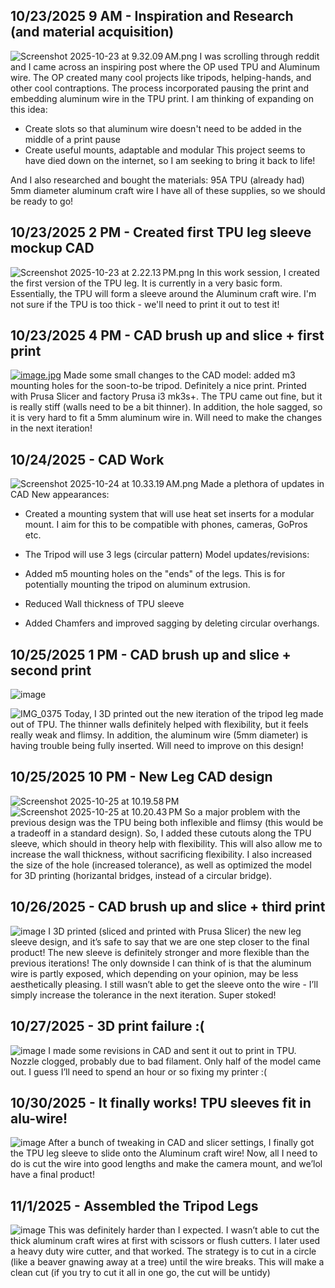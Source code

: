 <!--
  ===================    !!READ THIS NOTICE!!   ====================
  DO NOT edit this file manually. Your changes WILL BE OVERWRITTEN!
  This journal is auto generated and updated by Hack Club Blueprint.
  To edit this file, please edit your journal entries on Blueprint.
  ==================================================================
-->

## 10/23/2025 9 AM - Inspiration and Research (and material acquisition)  

![Screenshot 2025-10-23 at 9.32.09 AM.png](https://blueprint.hackclub.com/user-attachments/blobs/proxy/eyJfcmFpbHMiOnsiZGF0YSI6NDc1NiwicHVyIjoiYmxvYl9pZCJ9fQ==--ff1c591ee80d8c00f1057a806c8d19fe36b9dd62/Screenshot%202025-10-23%20at%209.32.09%E2%80%AFAM.png)
I was scrolling through reddit and I came across an inspiring post where the OP used TPU and Aluminum wire. The OP created many cool projects like tripods, helping-hands, and other cool contraptions. The process incorporated pausing the print and embedding aluminum wire in the TPU print. I am thinking of expanding on this idea:

- Create slots so that aluminum wire doesn't need to be added in the middle of a print pause
- Create useful mounts, adaptable and modular
This project seems to have died down on the internet, so I am seeking to bring it back to life!

And I also researched and bought the materials:
95A TPU (already had)
5mm diameter aluminum craft wire
I have all of these supplies, so we should be ready to go!  

## 10/23/2025 2 PM - Created first TPU leg sleeve mockup CAD  

![Screenshot 2025-10-23 at 2.22.13 PM.png](https://blueprint.hackclub.com/user-attachments/blobs/proxy/eyJfcmFpbHMiOnsiZGF0YSI6NDg1NSwicHVyIjoiYmxvYl9pZCJ9fQ==--f4f1f2e17f0178736378765e91ec9dbc6c2a7465/Screenshot%202025-10-23%20at%202.22.13%E2%80%AFPM.png)
In this work session, I created the first version of the TPU leg. It is currently in a very basic form. Essentially, the TPU will form a sleeve around the Aluminum craft wire. I'm not sure if the TPU is too thick - we'll need to print it out to test it!  

## 10/23/2025 4 PM - CAD brush up and slice + first print  

[![image.jpg](https://blueprint.hackclub.com/user-attachments/blobs/proxy/eyJfcmFpbHMiOnsiZGF0YSI6NDg4OCwicHVyIjoiYmxvYl9pZCJ9fQ==--6c3ab33f426cec8f827ccbfb7a95bdd532aaf4c8/image.jpg)](![image.jpg](/user-attachments/blobs/proxy/eyJfcmFpbHMiOnsiZGF0YSI6NDg4OSwicHVyIjoiYmxvYl9pZCJ9fQ==--5a0d5288ace2691a25da1b713e2775be2abf78ed/image.jpg)
)
Made some small changes to the CAD model: added m3 mounting holes for the soon-to-be tripod. Definitely a nice print. Printed with Prusa Slicer and factory Prusa i3 mk3s+. The TPU came out fine, but it is really stiff (walls need to be a bit thinner). In addition, the hole sagged, so it is very hard to fit a 5mm aluminum wire in. Will need to make the changes in the next iteration!  

## 10/24/2025 - CAD Work  

![Screenshot 2025-10-24 at 10.33.19 AM.png](https://blueprint.hackclub.com/user-attachments/blobs/proxy/eyJfcmFpbHMiOnsiZGF0YSI6NTExNSwicHVyIjoiYmxvYl9pZCJ9fQ==--3ea3dbe514eaec2836ad96286e762eeb1500080e/Screenshot%202025-10-24%20at%2010.33.19%E2%80%AFAM.png)
Made a plethora of updates in CAD
New appearances: 

- Created a mounting system that will use heat set inserts for a modular mount. I aim for this to be compatible with phones, cameras, GoPros etc.
- The Tripod will use 3 legs (circular pattern)
Model updates/revisions:

- Added m5 mounting holes on the "ends" of the legs. This is for potentially mounting the tripod on aluminum extrusion.
- Reduced Wall thickness of TPU sleeve
- Added Chamfers and improved sagging by deleting circular overhangs.  

## 10/25/2025 1 PM - CAD brush up and slice + second print  

![image](https://blueprint.hackclub.com/user-attachments/blobs/proxy/eyJfcmFpbHMiOnsiZGF0YSI6NTQ5MywicHVyIjoiYmxvYl9pZCJ9fQ==--91eeb780be8a8b35299552508af44a18c866599a/image.jpg)

![IMG_0375](https://blueprint.hackclub.com/user-attachments/blobs/proxy/eyJfcmFpbHMiOnsiZGF0YSI6NTQ5NSwicHVyIjoiYmxvYl9pZCJ9fQ==--85df2581535f37a81cb7a196b49d89e41b38f08b/IMG_0375.jpeg)
Today, I 3D printed out the new iteration of the tripod leg made out of TPU. The thinner walls definitely helped with flexibility, but it feels really weak and flimsy. In addition, the aluminum wire (5mm diameter) is having trouble being fully inserted. Will need to improve on this design!  

## 10/25/2025 10 PM - New Leg CAD design  

![Screenshot 2025-10-25 at 10.19.58 PM](https://blueprint.hackclub.com/user-attachments/blobs/proxy/eyJfcmFpbHMiOnsiZGF0YSI6NTYwMiwicHVyIjoiYmxvYl9pZCJ9fQ==--ce16da04fdeac928ea4012fd0c4612f7791a0c32/Screenshot%202025-10-25%20at%2010.19.58%E2%80%AFPM.png)
![Screenshot 2025-10-25 at 10.20.43 PM](https://blueprint.hackclub.com/user-attachments/blobs/proxy/eyJfcmFpbHMiOnsiZGF0YSI6NTYwMywicHVyIjoiYmxvYl9pZCJ9fQ==--52b048af89d9edef9bdaa72995603f6bbcccec4f/Screenshot%202025-10-25%20at%2010.20.43%E2%80%AFPM.png)
So a major problem with the previous design was the TPU being both inflexible and flimsy (this would be a tradeoff in a standard design). So, I added these cutouts along the TPU sleeve, which should in theory help with flexibility. This will also allow me to increase the wall thickness, without sacrificing flexibility. I also increased the size of the hole (increased tolerance), as well as optimized the model for 3D printing (horizantal bridges, instead of a circular bridge).
  

## 10/26/2025 - CAD brush up and slice + third print  

![image](https://blueprint.hackclub.com/user-attachments/blobs/proxy/eyJfcmFpbHMiOnsiZGF0YSI6NTg3NywicHVyIjoiYmxvYl9pZCJ9fQ==--d24de3b14fb41dc0c5ff71bcc88793181cab6818/image.jpg)
I 3D printed (sliced and printed with Prusa Slicer) the new leg sleeve design, and it’s safe to say that we are one step closer to the final product! The new sleeve is definitely stronger and more flexible than the previous iterations! The only downside I can think of is that the aluminum wire is partly exposed, which depending on your opinion, may be less aesthetically pleasing. I still wasn’t able to get the sleeve onto the wire - I’ll simply increase the tolerance in the next iteration. Super stoked!  

## 10/27/2025 - 3D print failure :(  

![image](https://blueprint.hackclub.com/user-attachments/blobs/proxy/eyJfcmFpbHMiOnsiZGF0YSI6NjEwMywicHVyIjoiYmxvYl9pZCJ9fQ==--6463cfedb0ed7f0764089734e0649c3460c45cb9/image.jpg)
I made some revisions in CAD and sent it out to print in TPU. Nozzle clogged, probably due to bad filament. Only half of the model came out. I guess I’ll need to spend an hour or so fixing my printer :(  

## 10/30/2025 - It finally works! TPU sleeves fit in alu-wire!  

![image](https://blueprint.hackclub.com/user-attachments/blobs/proxy/eyJfcmFpbHMiOnsiZGF0YSI6Njg2MiwicHVyIjoiYmxvYl9pZCJ9fQ==--0e138e6da64d92d2c41f356b0f11fdcf4bf2498a/image.jpg)
After a bunch of tweaking in CAD and slicer settings, I finally got the TPU leg sleeve to slide onto the Aluminum craft wire! Now, all I need to do is cut the wire into good lengths and make the camera mount, and we’lol have a final product!  

## 11/1/2025 - Assembled the Tripod Legs  

![image](https://blueprint.hackclub.com/user-attachments/blobs/proxy/eyJfcmFpbHMiOnsiZGF0YSI6NzQ0OSwicHVyIjoiYmxvYl9pZCJ9fQ==--63b7e248922709e1520e472121e984077b6f533e/image.jpg)
This was definitely harder than I expected. I wasn’t able to cut the thick aluminum craft wires at first with scissors or flush cutters. I later used a heavy duty wire cutter, and that worked. The strategy is to cut in a circle (like a beaver gnawing away at a tree) until the wire breaks. This will make a clean cut (if you try to cut it all in one go, the cut will be untidy)  

